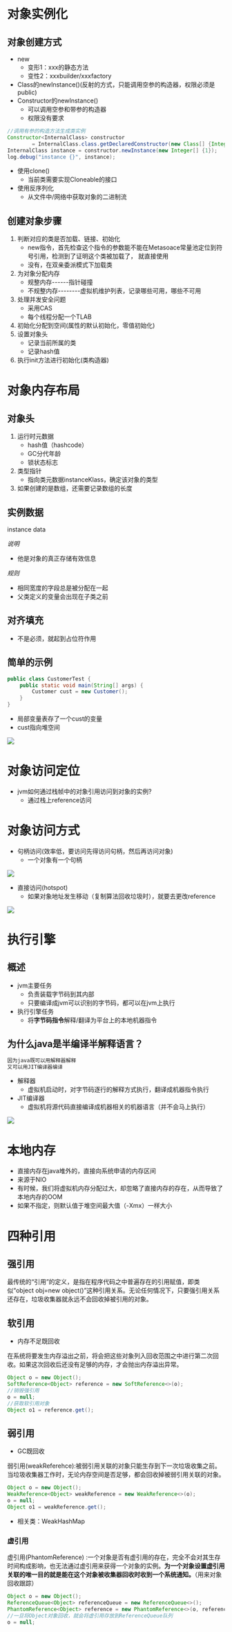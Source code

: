 
# 对象实例化

## 对象创建方式

- new 
  - 变形1：xxx的静态方法
  - 变性2：xxxbuilder/xxxfactory
- Class的newInstance()(反射的方式，只能调用空参的构造器，权限必须是public)
- Constructor的newInstance()
  - 可以调用空参和带参的构造器
  - 权限没有要求

```java
//调用有参的构造方法生成类实例
Constructor<InternalClass> constructor
        = InternalClass.class.getDeclaredConstructor(new Class[] {Integer.class});
InternalClass instance = constructor.newInstance(new Integer[] {1});
log.debug("instance {}", instance);
```

- 使用clone()
  - 当前类需要实现Cloneable的接口
- 使用反序列化
  - 从文件中/网络中获取对象的二进制流

## 创建对象步骤

1. 判断对应的类是否加载、链接、初始化
    - new指令，首先检查这个指令的参数能不能在Metasoace常量池定位到符号引用，检测到了证明这个类被加载了， 就直接使用
    - 没有，在双亲委派模式下加载类
2. 为对象分配内存
    - 规整内存------指针碰撞
    - 不规整内存--------虚拟机维护列表，记录哪些可用，哪些不可用
3. 处理并发安全问题
    - 采用CAS
    - 每个线程分配一个TLAB
4. 初始化分配到空间(属性的默认初始化，零值初始化)
5. 设置对象头
    - 记录当前所属的类
    - 记录hash值
6. 执行init方法进行初始化(类构造器<init>)


# 对象内存布局


## 对象头

1. 运行时元数据
    - hash值（hashcode）
    - GC分代年龄
    - 锁状态标志
2. 类型指针
    - 指向类元数据instanceKlass，确定该对象的类型
3. 如果创建的是数组，还需要记录数组的长度

## 实例数据
instance data

*说明*

- 他是对象的真正存储有效信息

*规则*

- 相同宽度的字段总是被分配在一起
- 父类定义的变量会出现在子类之前

## 对齐填充

- 不是必须，就起到占位符作用



## 简单的示例

```java
public class CustomerTest {
    public static void main(String[] args) {
        Customer cust = new Customer();
    }
}
```

- 局部变量表存了一个cust的变量
- cust指向堆空间

![](./image/20200719164542.png)


# 对象访问定位

- jvm如何通过栈帧中的对象引用访问到对象的实例?
  - 通过栈上reference访问

# 对象访问方式

- 句柄访问(效率低，要访问先得访问句柄，然后再访问对象) 
  - 一个对象有一个句柄

![](../..//image/java/jvm/20210513225422.png)

- 直接访问(hotspot)
  - 如果对象地址发生移动（复制算法回收垃圾时），就要去更改reference

![](../..//image/java/jvm/20210513230344.png)




# 执行引擎

## 概述

- jvm主要任务
  - 负责装载字节码到其内部
  - 只要编译成jvm可以识别的字节码，都可以在jvm上执行 
- 执行引擎任务
  - 将**字节码指令**解释/翻译为平台上的本地机器指令

## 为什么java是半编译半解释语言？

```tex
因为java既可以用解释器解释
又可以用JIT编译器编译
```

- 解释器
  - 虚拟机启动时，对字节码逐行的解释方式执行，翻译成机器指令执行
- JIT编译器
  - 虚拟机将源代码直接编译成机器相关的机器语言（并不会马上执行）

![](./image/20210514213755.png)



# 本地内存

- 直接内存在java堆外的，直接向系统申请的内存区间
- 来源于NIO
- 有时候，我们将虚拟机内存分配过大，却忽略了直接内存的存在，从而导致了本地内存的OOM
- 如果不指定，则默认值于堆空间最大值（-Xmx）一样大小


# 四种引用

## 强引用

最传统的“引用”的定义，是指在程序代码之中普遍存在的引用赋值，即类似“object obj=new object()”这种引用关系。无论任何情况下，只要强引用关系还存在，垃圾收集器就永远不会回收掉被引用的对象。

## 软引用

- 内存不足既回收

在系统将要发生内存溢出之前，将会把这些对象列入回收范围之中进行第二次回收。如果这次回收后还没有足够的内存，才会抛出内存溢出异常。

```java
Object o = new Object();
SoftReference<Object> reference = new SoftReference<>(o);
//销毁强引用
o = null;
//获取软引用对象
Object o1 = reference.get();
```

## 弱引用

- GC既回收

弱引用(weakReferehce):被弱引用关联的对象只能生存到下一次垃圾收集之前。当垃圾收集器工作时，无论内存空间是否足够，都会回收掉被弱引用关联的对象。

```java
Object o = new Object();
WeakReference<Object> weakReference = new WeakReference<>(o);
o = null;
Object o1 = weakReference.get();
```

- 相关类：WeakHashMap

### 虚引用

虚引用(PhantomReference) :一个对象是否有虚引用的存在，完全不会对其生存时间构成影响，也无法通过虚引用来获得一个对象的实例。**为一个对象设置虚引用关联的唯一目的就是能在这个对象被收集器回收时收到一个系统通知。**（用来对象回收跟踪）

```java
Object o = new Object();
ReferenceQueue<Object> referenceQueue = new ReferenceQueue<>();
PhantomReference<Object> reference = new PhantomReference<>(o, referenceQueue);
//一旦将Object对象回收，就会将虚引用存放到ReferenceQueue队列
o = null;
```




